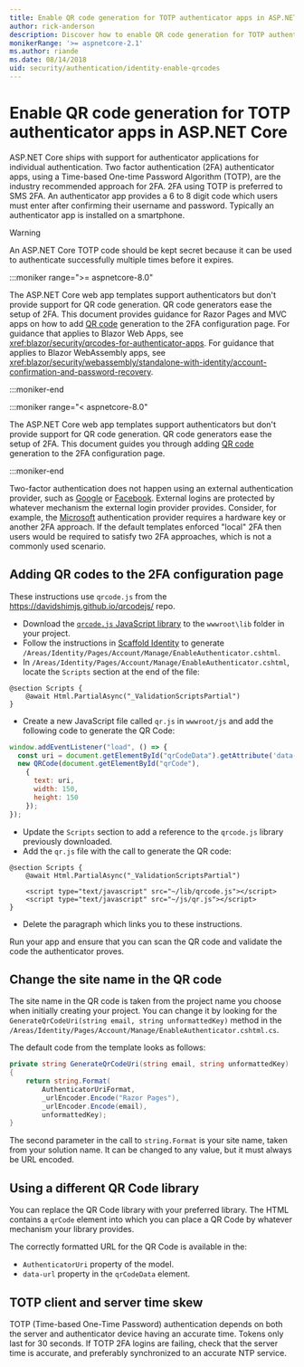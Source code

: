 ```yaml
---
title: Enable QR code generation for TOTP authenticator apps in ASP.NET Core
author: rick-anderson
description: Discover how to enable QR code generation for TOTP authenticator apps that work with ASP.NET Core two-factor authentication.
monikerRange: '>= aspnetcore-2.1'
ms.author: riande
ms.date: 08/14/2018
uid: security/authentication/identity-enable-qrcodes
---
```


# Enable QR code generation for TOTP authenticator apps in ASP.NET Core

ASP.NET Core ships with support for authenticator applications for individual authentication. Two factor authentication (2FA) authenticator apps, using a Time-based One-time Password Algorithm (TOTP), are the industry recommended approach for 2FA. 2FA using TOTP is preferred to SMS 2FA. An authenticator app provides a 6 to 8 digit code which users must enter after confirming their username and password. Typically an authenticator app is installed on a smartphone.

> [!WARNING]
> An ASP.NET Core TOTP code should be kept secret because it can be used to authenticate successfully multiple times before it expires.

:::moniker range=">= aspnetcore-8.0"

The ASP.NET Core web app templates support authenticators but don't provide support for QR code generation. QR code generators ease the setup of 2FA. This document provides guidance for Razor Pages and MVC apps on how to add [QR code](https://wikipedia.org/wiki/QR_code) generation to the 2FA configuration page. For guidance that applies to Blazor Web Apps, see <xref:blazor/security/qrcodes-for-authenticator-apps>. For guidance that applies to Blazor WebAssembly apps, see <xref:blazor/security/webassembly/standalone-with-identity/account-confirmation-and-password-recovery>.

:::moniker-end

:::moniker range="< aspnetcore-8.0"

The ASP.NET Core web app templates support authenticators but don't provide support for QR code generation. QR code generators ease the setup of 2FA. This document guides you through adding [QR code](https://wikipedia.org/wiki/QR_code) generation to the 2FA configuration page.

:::moniker-end

Two-factor authentication does not happen using an external authentication provider, such as [Google](xref:security/authentication/google-logins) or [Facebook](xref:security/authentication/facebook-logins). External logins are protected by whatever mechanism the external login provider provides. Consider, for example, the [Microsoft](xref:security/authentication/microsoft-logins) authentication provider requires a hardware key or another 2FA approach. If the default templates enforced "local" 2FA then users would be required to satisfy two 2FA approaches, which is not a commonly used scenario.

## Adding QR codes to the 2FA configuration page

These instructions use `qrcode.js` from the https://davidshimjs.github.io/qrcodejs/ repo.

* Download the [`qrcode.js` JavaScript library](https://davidshimjs.github.io/qrcodejs/) to the `wwwroot\lib` folder in your project.
* Follow the instructions in [Scaffold Identity](xref:security/authentication/scaffold-identity) to generate `/Areas/Identity/Pages/Account/Manage/EnableAuthenticator.cshtml`.
* In `/Areas/Identity/Pages/Account/Manage/EnableAuthenticator.cshtml`, locate the `Scripts` section at the end of the file:

```cshtml
@section Scripts {
    @await Html.PartialAsync("_ValidationScriptsPartial")
}
```
* Create a new JavaScript file called `qr.js` in `wwwroot/js` and add the following code to generate the QR Code:

```javascript
window.addEventListener("load", () => {
  const uri = document.getElementById("qrCodeData").getAttribute('data-url');
  new QRCode(document.getElementById("qrCode"),
    {
      text: uri,
      width: 150,
      height: 150
    });
});
```

* Update the `Scripts` section to add a reference to the `qrcode.js` library previously downloaded.
* Add the `qr.js` file with the call to generate the QR code:

```cshtml
@section Scripts {
    @await Html.PartialAsync("_ValidationScriptsPartial")

    <script type="text/javascript" src="~/lib/qrcode.js"></script>
    <script type="text/javascript" src="~/js/qr.js"></script>
}
```

* Delete the paragraph which links you to these instructions.

Run your app and ensure that you can scan the QR code and validate the code the authenticator proves.

## Change the site name in the QR code

The site name in the QR code is taken from the project name you choose when initially creating your project. You can change it by looking for the `GenerateQrCodeUri(string email, string unformattedKey)` method in the `/Areas/Identity/Pages/Account/Manage/EnableAuthenticator.cshtml.cs`.

The default code from the template looks as follows:

```csharp
private string GenerateQrCodeUri(string email, string unformattedKey)
{
    return string.Format(
        AuthenticatorUriFormat,
        _urlEncoder.Encode("Razor Pages"),
        _urlEncoder.Encode(email),
        unformattedKey);
}
```

The second parameter in the call to `string.Format` is your site name, taken from your solution name. It can be changed to any value, but it must always be URL encoded.

## Using a different QR Code library

You can replace the QR Code library with your preferred library. The HTML contains a `qrCode` element into which you can place a QR Code by whatever mechanism your library provides.

The correctly formatted URL for the QR Code is available in the:

* `AuthenticatorUri` property of the model.
* `data-url` property in the `qrCodeData` element.

## TOTP client and server time skew

TOTP (Time-based One-Time Password) authentication depends on both the server and authenticator device having an accurate time. Tokens only last for 30 seconds. If TOTP 2FA logins are failing, check that the server time is accurate, and preferably synchronized to an accurate NTP service.

